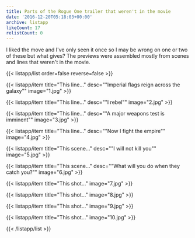 ```yaml
---
title: Parts of the Rogue One trailer that weren't in the movie
date: '2016-12-20T05:18:03+00:00'
archive: listapp
likeCount: 17
relistCount: 0
---
```


I liked the move and I've only seen it once so I may be wrong on one or two of these but what gives? The previews were assembled mostly from scenes and lines that weren't in the movie.

<!--more-->

{{< listapp/list order=false reverse=false >}}

   {{< listapp/item title="This line..."
      desc="\"Imperial flags reign across the galaxy\""
      image="1.jpg" >}}

   {{< listapp/item title="This line..."
      desc="\"I rebel\""
      image="2.jpg" >}}

   {{< listapp/item title="This line..."
      desc="\"A major weapons test is imminent\""
      image="3.jpg" >}}

   {{< listapp/item title="This line..."
      desc="\"Now I fight the empire\""
      image="4.jpg" >}}

   {{< listapp/item title="This scene..."
      desc="\"I will not kill you\""
      image="5.jpg" >}}

   {{< listapp/item title="This scene..."
      desc="\"What will you do when they catch you?\""
      image="6.jpg" >}}

   {{< listapp/item title="This shot..."
      image="7.jpg" >}}

   {{< listapp/item title="This shot..."
      image="8.jpg" >}}

   {{< listapp/item title="This shot..."
      image="9.jpg" >}}

   {{< listapp/item title="This shot..."
      image="10.jpg" >}}

{{< /listapp/list >}}
